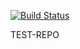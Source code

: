 [![Build Status](https://travis-ci.com/SilentPenguins/test-repo.svg?branch=master)](https://travis-ci.com/SilentPenguins/test-repo)

TEST-REPO
